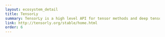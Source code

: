 ```yaml
---
layout: ecosystem_detail
title: TensorLy
summary: TensorLy is a high level API for tensor methods and deep tensorized neural networks in Python that aims to make tensor learning simple.
link: http://tensorly.org/stable/home.html
order: 6
---
```

